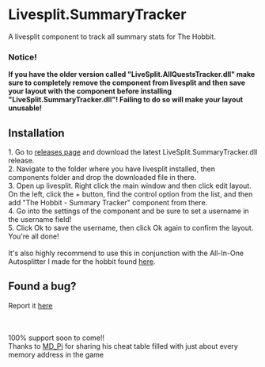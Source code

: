 # Livesplit.SummaryTracker
 A livesplit component to track all summary stats for The Hobbit.
 
   <h3>Notice!</h3>
<b>If you have the older version called "LiveSplit.AllQuestsTracker.dll" make sure to completely remove the component from livesplit and then save your layout with the component before installing "LiveSplit.SummaryTracker.dll"! Failing to do so will make your layout unusable!</b>

   <h2>Installation</h2>
 1. Go to <a href="https://github.com/Shockster218/LiveSplit.SummaryTracker/releases">releases page</a> and download the latest LiveSplit.SummaryTracker.dll release.</br>
 2. Navigate to the folder where you have livesplit installed, then components folder and drop the downloaded file in there.</br>
 3. Open up livesplit. Right click the main window and then click edit layout. On the left, click the + button, find the control option from the list, and then add "The Hobbit - Summary Tracker" component from there.</br>
 4. Go into the settings of the component and be sure to set a username in the username field!</br>
 5. Click Ok to save the username, then click Ok again to confirm the layout. You're all done!
 </br>
 <br>
 It's also highly recommend to use this in conjunction with the All-In-One Autosplitter I made for the hobbit found <a href="https://github.com/Shockster218/Hobbit-PC-Autosplitter">here</a>.
 </br>
 

<h2>Found a bug?</h2> Report it <a href="https://github.com/Shockster218/LiveSplit.SummaryTracker/issues">here</a>

 <br> </br>
100% support soon to come!!</br>
 Thanks to [MD_Pi](https://www.youtube.com/user/MD0111000001101001) for sharing his cheat table filled with just about every memory address in the game
